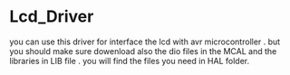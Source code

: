 # Lcd_Driver
you can use this driver for interface the lcd with avr microcontroller .
but you should make sure dowenload also the dio files in the MCAL and the libraries in LIB file .
you will find the files you need in HAL folder.

